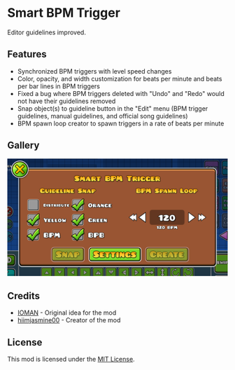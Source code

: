 # Smart BPM Trigger
Editor guidelines improved.

## Features
- Synchronized BPM triggers with level speed changes
- Color, opacity, and width customization for beats per minute and beats per bar lines in BPM triggers
- Fixed a bug where BPM triggers deleted with "Undo" and "Redo" would not have their guidelines removed
- Snap object(s) to guideline button in the "Edit" menu (BPM trigger guidelines, manual guidelines, and official song guidelines)
- BPM spawn loop creator to spawn triggers in a rate of beats per minute

## Gallery
![Settings Popup](https://raw.githubusercontent.com/hiimjasmine00/SmartBPMTrigger/refs/heads/master/resources/settings-popup.png)

## Credits
- [IOMAN](https://gdbrowser.com/u/8265048) - Original idea for the mod
- [hiimjasmine00](https://gdbrowser.com/u/7466002) - Creator of the mod

## License
This mod is licensed under the [MIT License](https://github.com/hiimjasmine00/SmartBPMTrigger/blob/master/LICENSE).
